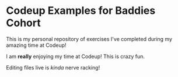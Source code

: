 # Codeup Examples for Baddies Cohort

This is my personal repository of exercises I've completed during my amazing time at Codeup!

I am **really** enjoying my time at Codeup! This is crazy fun. 

Editing files live is *kinda* nerve racking!

